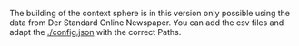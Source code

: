 The building of the context sphere is in this version only possible using the data from Der Standard Online Newspaper. You can add the csv files and adapt the [./config.json]() with the correct Paths.
